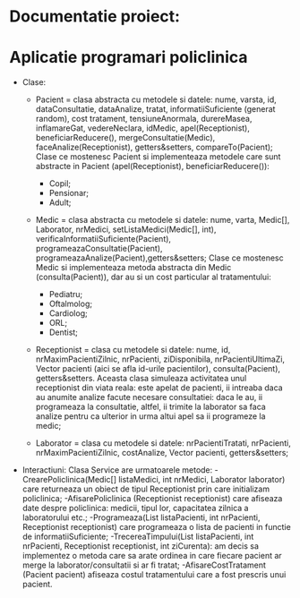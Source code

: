 # Documentatie proiect:
# Aplicatie programari policlinica

- Clase:

    - Pacient = clasa abstracta cu metodele si datele: nume, varsta, id, dataConsultatie, dataAnalize, tratat, informatiiSuficiente (generat random), cost tratament, tensiuneAnormala, durereMasea, inflamareGat, vedereNeclara, idMedic, apel(Receptionist), beneficiarReducere(), mergeConsultatie(Medic), faceAnalize(Receptionist), getters&setters, compareTo(Pacient);
    	Clase ce mostenesc Pacient si implementeaza metodele care sunt abstracte in Pacient (apel(Receptionist), beneficiarReducere()):
		- Copil;
		- Pensionar;
		- Adult;

    - Medic = clasa abstracta cu metodele si datele: nume, varta, Medic[], Laborator, nrMedici, setListaMedici(Medic[], int), verificaInformatiiSuficiente(Pacient), programeazaConsultatie(Pacient), programeazaAnalize(Pacient),getters&setters;
    	Clase ce mostenesc Medic si implementeaza metoda abstracta din Medic (consulta(Pacient)), dar au si un cost particular al tratamentului:
		- Pediatru;
		- Oftalmolog;
		- Cardiolog;
		- ORL;
		- Dentist;
	
    - Receptionist = clasa cu metodele si datele: nume, id, nrMaximPacientiZilnic, nrPacienti, ziDisponibila, nrPacientiUltimaZi, Vector<Integer> pacienti (aici se afla id-urile pacientilor), consulta(Pacient), getters&setters. Aceasta clasa simuleaza activitatea unul receptionist din viata reala: este apelat de pacienti, ii intreaba daca au anumite analize facute necesare consultatiei: daca le au, ii programeaza la consultatie, altfel, ii trimite la laborator sa faca analize pentru ca ulterior in urma altui apel sa ii programeze la medic;
	
    - Laborator = clasa cu metodele si datele: nrPacientiTratati, nrPacienti, nrMaximPacientiZilnic, costAnalize, Vector<Integer> pacienti, getters&setters;
	
- Interactiuni:
	Clasa Service are urmatoarele metode:
		-CrearePoliclinica(Medic[] listaMedici, int nrMedici, Laborator laborator) care returneaza un obiect de tipul Receptionist prin care initializam policlinica;
		-AfisarePoliclinica (Receptionist receptionist) care afiseaza date despre policlinica: medicii, tipul lor, capacitatea zilnica a laboratorului etc.;
		-Programeaza(List<Pacient> listaPacienti, int nrPacienti, Receptionist receptionist) care programeaza o lista de pacienti in functie de informatiiSuficiente;
		-TrecereaTimpului(List<Pacient> listaPacienti, int nrPacienti, Receptionist receptionist, int ziCurenta): am decis sa implementez o metoda care sa arate ordinea in care fiecare pacient ar merge la laborator/consultatii si ar fi tratat;
		-AfisareCostTratament (Pacient pacient) afiseaza costul tratamentului care a fost prescris unui pacient.
	
